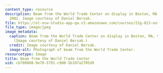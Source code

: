 ```yaml
---
content_type: resource
description: Beam from the World Trade Center on display in Boston, MA, Sept. 11,
  2002. Image courtesy of Daniel Bersak.
file: https://ol-ocw-studio-app-qa.s3.amazonaws.com/courses/21g-013-out-of-ground-zero-catastrophe-and-memory-fall-2005/cb7000089e705791c9805b107a2705d9_21g-013f05.jpg
file_type: image/jpeg
image_metadata:
  caption: Beam from the World Trade Center on display in Boston, MA, Sept. 11, 2002.
    (Image courtesy of Daniel Bersak.)
  credit: Image courtesy of Daniel Bersak.
  image-alt: Photograph of beam from the World Trade Center.
resourcetype: Image
title: Beam from the World Trade Center
uid: cb700008-9e70-5791-c980-5b107a2705d9
---
```

